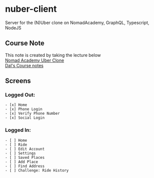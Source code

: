 # nuber-client

Server for the (N)Uber clone on NomadAcademy, GraphQL, Typescript, NodeJS

## Course Note

This note is created by taking the lecture below<br>
[Nomad Academy Uber Clone](https://academy.nomadcoders.co/p/nuber-fullstack-javascript-graphql-course)<br>
[Dal's Course notes](https://github.com/DalYoon/nuber-client/tree/master/notes/EN)

## Screens

### Logged Out:

    - [x] Home
    - [x] Phone Login
    - [x] Verify Phone Number
    - [x] Social Login

### Logged In:

    - [ ] Home
    - [ ] Ride
    - [ ] Edit Account
    - [ ] Settings
    - [ ] Saved Places
    - [ ] Add Place
    - [ ] Find Address
    - [ ] Challenge: Ride History
